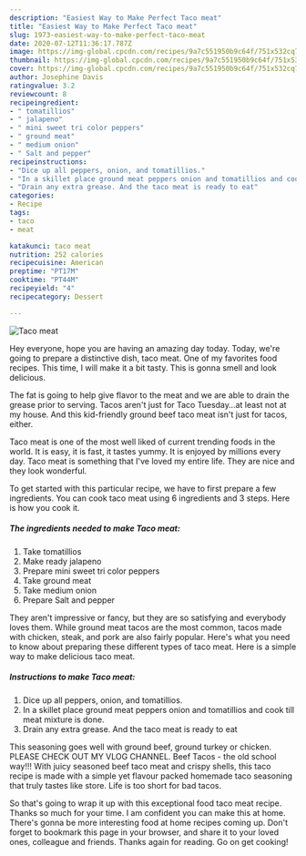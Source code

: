 ```yaml
---
description: "Easiest Way to Make Perfect Taco meat"
title: "Easiest Way to Make Perfect Taco meat"
slug: 1973-easiest-way-to-make-perfect-taco-meat
date: 2020-07-12T11:36:17.787Z
image: https://img-global.cpcdn.com/recipes/9a7c551950b9c64f/751x532cq70/taco-meat-recipe-main-photo.jpg
thumbnail: https://img-global.cpcdn.com/recipes/9a7c551950b9c64f/751x532cq70/taco-meat-recipe-main-photo.jpg
cover: https://img-global.cpcdn.com/recipes/9a7c551950b9c64f/751x532cq70/taco-meat-recipe-main-photo.jpg
author: Josephine Davis
ratingvalue: 3.2
reviewcount: 8
recipeingredient:
- " tomatillios"
- " jalapeno"
- " mini sweet tri color peppers"
- " ground meat"
- " medium onion"
- " Salt and pepper"
recipeinstructions:
- "Dice up all peppers, onion, and tomatillios."
- "In a skillet place ground meat peppers onion and tomatillios and cook till meat mixture is done."
- "Drain any extra grease. And the taco meat is ready to eat"
categories:
- Recipe
tags:
- taco
- meat

katakunci: taco meat 
nutrition: 252 calories
recipecuisine: American
preptime: "PT17M"
cooktime: "PT44M"
recipeyield: "4"
recipecategory: Dessert

---
```



![Taco meat](https://img-global.cpcdn.com/recipes/9a7c551950b9c64f/751x532cq70/taco-meat-recipe-main-photo.jpg)

Hey everyone, hope you are having an amazing day today. Today, we're going to prepare a distinctive dish, taco meat. One of my favorites food recipes. This time, I will make it a bit tasty. This is gonna smell and look delicious.

The fat is going to help give flavor to the meat and we are able to drain the grease prior to serving. Tacos aren&#39;t just for Taco Tuesday…at least not at my house. And this kid-friendly ground beef taco meat isn&#39;t just for tacos, either.

Taco meat is one of the most well liked of current trending foods in the world. It is easy, it is fast, it tastes yummy. It is enjoyed by millions every day. Taco meat is something that I've loved my entire life. They are nice and they look wonderful.


To get started with this particular recipe, we have to first prepare a few ingredients. You can cook taco meat using 6 ingredients and 3 steps. Here is how you cook it.

<!--inarticleads1-->

##### The ingredients needed to make Taco meat:

1. Take  tomatillios
1. Make ready  jalapeno
1. Prepare  mini sweet tri color peppers
1. Take  ground meat
1. Take  medium onion
1. Prepare  Salt and pepper


They aren&#39;t impressive or fancy, but they are so satisfying and everybody loves them. While ground meat tacos are the most common, tacos made with chicken, steak, and pork are also fairly popular. Here&#39;s what you need to know about preparing these different types of taco meat. Here is a simple way to make delicious taco meat. 

<!--inarticleads2-->

##### Instructions to make Taco meat:

1. Dice up all peppers, onion, and tomatillios.
1. In a skillet place ground meat peppers onion and tomatillios and cook till meat mixture is done.
1. Drain any extra grease. And the taco meat is ready to eat


This seasoning goes well with ground beef, ground turkey or chicken. PLEASE CHECK OUT MY VLOG CHANNEL. Beef Tacos - the old school way!!! With juicy seasoned beef taco meat and crispy shells, this taco recipe is made with a simple yet flavour packed homemade taco seasoning that truly tastes like store. Life is too short for bad tacos. 

So that's going to wrap it up with this exceptional food taco meat recipe. Thanks so much for your time. I am confident you can make this at home. There's gonna be more interesting food at home recipes coming up. Don't forget to bookmark this page in your browser, and share it to your loved ones, colleague and friends. Thanks again for reading. Go on get cooking!
